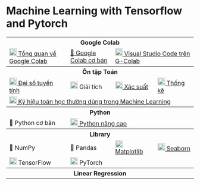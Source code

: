# Machine Learning with Tensorflow and Pytorch

<table class="table table-striped table-bordered table-vcenter">
    <tbody class=ai-notebooks-table-content>
        <!-- Google Colab -->
        <tr>
            <th colspan="4" rowspan="1" class="ai-notebooks-table-points ai-orange-link">
                Google Colab
            </th>
        </tr>
        <tr>
            <td>
                <a
                    href="https://github.com/ProtonX-AI/machine-learning-with-tensorflow-and-pytorch/blob/master/01-Google-Colab/Tips_Google_Colab.ipynb">
                    <img src="https://colab.research.google.com/img/colab_favicon_256px.png" width="20rem"> Tổng quan về
                    Google Colab
                </a>
            </td>
            <td>
                <a
                    href="https://github.com/ProtonX-AI/machine-learning-with-tensorflow-and-pytorch/blob/master/01-Google-Colab/Notebooks.ipynb">📓
                    Google Colab cơ bản</a></td>
            <td colspan="2">
                <a
                    href="https://github.com/ProtonX-AI/machine-learning-with-tensorflow-and-pytorch/blob/master/01-Google-Colab/VSCode_on_Google_Colab.ipynb">
                    <img src="https://upload.wikimedia.org/wikipedia/commons/thumb/9/9a/Visual_Studio_Code_1.35_icon.svg/1024px-Visual_Studio_Code_1.35_icon.svg.png"
                        width="20rem"> Visual Studio Code trên G-Colab</a>
            </td>
        </tr>
        <!-- Math -->
        <tr>
            <th colspan="4" rowspan="1" class="ai-notebooks-table-points ai-orange-link">
                Ôn tập Toán
            </th>
        </tr>
        <tr>
            <td><a
                    href="https://github.com/ProtonX-AI/machine-learning-with-tensorflow-and-pytorch/blob/master/02-Math/Linear_Algebra.ipynb"><img
                        src="https://www.epicentrofestival.com/wp-content/uploads/2020/02/epicentrofestival-calculation-mathematics-education-linear-algebra-c-icon-mathematics-f5ntpksu80.jpg"
                        width="20rem"> Đại
                    số tuyến tính</a></td>
            <td><a><img src="https://image.flaticon.com/icons/svg/1902/1902648.svg" width="20rem"> Giải tích</a></td>
            <td><a
                    href="https://github.com/ProtonX-AI/machine-learning-with-tensorflow-and-pytorch/blob/master/02-Math/Probability_in_Machine_Learning.ipynb"><img
                        src="https://static.thenounproject.com/png/2615284-200.png" width="20rem"> Xác suất</a></td>
            <td><a
                    href="https://github.com/ProtonX-AI/machine-learning-with-tensorflow-and-pytorch/blob/master/02-Math/Statistical_in_Machine_Learning.ipynb"><img
                        src="https://upload-icon.s3.us-east-2.amazonaws.com/uploads/icons/png/9454990961554897564-512.png"
                        width="20rem"> Thống kê</a></td>
        </tr>
        <tr>
            <td colspan="4"><a
                    href="https://github.com/ProtonX-AI/machine-learning-with-tensorflow-and-pytorch/blob/master/02-Math/Math_Notation_in_Machine_Learning.ipynb"><img
                        src="https://icon-library.com/images/math-icon/math-icon-21.jpg" width="20rem">
                    Ký hiệu toán học thường dùng trong Machine Learning</a></td>
        </tr>
        <!-- Python -->
        <tr>
            <th colspan="4" rowspan="1" class="ai-notebooks-table-points ai-orange-link">
                Python
            </th>
        </tr>
        <tr>
            <td colspan="1">
                <a>🐍 Python cơ bản</a>
            </td>
            <td colspan="3">
                <a
                    href="https://github.com/ProtonX-AI/machine-learning-with-tensorflow-and-pytorch/blob/master/03-Python/python-tutorial.md">
                    <img src="https://cdn3.iconfinder.com/data/icons/logos-and-brands-adobe/512/267_Python-512.png"
                        width="20rem">
                    Python nâng cao</a>
            </td>
        </tr>
        <tr>
            <th colspan="4" rowspan="1" class="ai-notebooks-table-points ai-orange-link">
                Library
            </th>
        </tr>
        <tr>
            <td><a>🔢 NumPy</a></td>
            <td><a>🐼 Pandas</a></td>
            <td colspan="1"><a
                    href="https://github.com/ProtonX-AI/machine-learning-with-tensorflow-and-pytorch/blob/master/04-Library/Matplotlib_General_Concepts.ipynb"><img
                        src="https://upload.wikimedia.org/wikipedia/commons/thumb/8/84/Matplotlib_icon.svg/1024px-Matplotlib_icon.svg.png"
                        width="20rem"> Matplotlib</a>
            </td>
            <td colspan="1"><a
                    href="https://github.com/ProtonX-AI/machine-learning-with-tensorflow-and-pytorch/blob/master/04-Library/Seaborn.ipynb"><img
                        src="https://static1.squarespace.com/static/541fdc96e4b0a6db31386559/541feccfe4b05046224ab841/5964d457f5e231ddc0ee20b5/1499781516254/color_SEABORN_circle.jpg?format=1500w"
                        width="20rem"> Seaborn</a>
            </td>
        </tr>
        <tr>
            <td colspan="1"><a><img
                        src="https://raw.githubusercontent.com/madewithml/images/master/images/tensorflow.png"
                        width="20rem"> TensorFlow</a></td>
            <td colspan="3"><a><img src="https://raw.githubusercontent.com/madewithml/images/master/images/pytorch.png"
                        width="20rem"> PyTorch</a></td>
        </tr>
        <tr>
            <th colspan="4" rowspan="1" class="ai-notebooks-table-points ai-orange-link">
                Linear Regression
            </th>
        </tr>
    </tbody>
</table>
